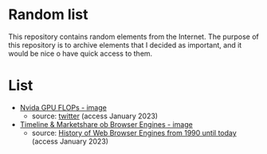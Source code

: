 # Random list

This repository contains random elements from the Internet.
The purpose of this repository is to archive elements that I decided as important, and it would be nice o have quick access to them.

# List

- [Nvida GPU FLOPs - image](data/nvidia_gpu_flops)
  - source: [twitter](https://twitter.com/cHHillee/status/1613955410695708672) (access January 2023)
- [Timeline & Marketshare ob Browser Engines - image](data/browser_egines)
  - source: [History of Web Browser Engines from 1990 until today](https://eylenburg.github.io/browser_engines.htm) (access January 2023)

